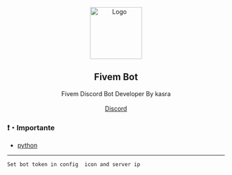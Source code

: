 <div align="center">
  <a href="https://github.com/kasra-kh">
    <img src="https://cdn.discordapp.com/emojis/897728221813047327.webp?size=96&quality=lossless" alt="Logo" width="120" height="120">
  </a>
  
  <h2 align="center">Fivem Bot</h3>

  <p align="center">
    Fivem Discord Bot Developer By kasra
    <br />
    <br />
    <a href="https://discord.gg/9X3DXTtB">Discord</a>
  </p>
</div>


### ❗・Importante
* [python](https://python.org)
---------------------------------------

```
Set bot token in config  icon and server ip
```
